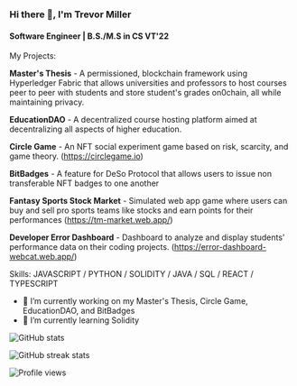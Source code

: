 ### Hi there 👋, I'm Trevor Miller
#### Software Engineer | B.S./M.S in CS VT'22 
My Projects:

**Master's Thesis** - A permissioned, blockchain framework using Hyperledger Fabric that allows universities and professors to host courses peer to peer with students and store student's grades on0chain, all while maintaining privacy.

**EducationDAO** - A decentralized course hosting platform aimed at decentralizing all aspects of higher education.

**Circle Game** - An NFT social experiment game based on risk, scarcity, and game theory. (https://circlegame.io)

**BitBadges** - A feature for DeSo Protocol that allows users to issue non transferable NFT badges to one another

**Fantasy Sports Stock Market** - Simulated web app game where users can buy and sell pro sports teams like stocks and earn points for their performances (https://tm-market.web.app/)

**Developer Error Dashboard** - Dashboard to analyze and display students' performance data on their coding projects. (https://error-dashboard-webcat.web.app/)

Skills: JAVASCRIPT / PYTHON / SOLIDITY / JAVA / SQL / REACT / TYPESCRIPT

- 🔭 I’m currently working on my Master's Thesis, Circle Game, EducationDAO, and BitBadges 
- 🌱 I’m currently learning Solidity

![GitHub stats](https://github-readme-stats.vercel.app/api?username=trevormil&show_icons=true)  

![GitHub streak stats](https://github-readme-streak-stats.herokuapp.com/?user=trevormil)  

![Profile views](https://gpvc.arturio.dev/trevormil)  
